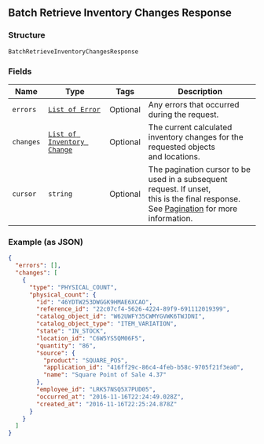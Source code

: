 ## Batch Retrieve Inventory Changes Response

### Structure

`BatchRetrieveInventoryChangesResponse`

### Fields

| Name | Type | Tags | Description |
|  --- | --- | --- | --- |
| `errors` | [`List of Error`](/doc/models/error.md) | Optional | Any errors that occurred during the request. |
| `changes` | [`List of Inventory Change`](/doc/models/inventory-change.md) | Optional | The current calculated inventory changes for the requested objects<br>and locations. |
| `cursor` | `string` | Optional | The pagination cursor to be used in a subsequent request. If unset,<br>this is the final response.<br>See [Pagination](https://developer.squareup.com/docs/basics/api101/pagination) for more information. |

### Example (as JSON)

```json
{
  "errors": [],
  "changes": [
    {
      "type": "PHYSICAL_COUNT",
      "physical_count": {
        "id": "46YDTW253DWGGK9HMAE6XCAO",
        "reference_id": "22c07cf4-5626-4224-89f9-691112019399",
        "catalog_object_id": "W62UWFY35CWMYGVWK6TWJDNI",
        "catalog_object_type": "ITEM_VARIATION",
        "state": "IN_STOCK",
        "location_id": "C6W5YS5QM06F5",
        "quantity": "86",
        "source": {
          "product": "SQUARE_POS",
          "application_id": "416ff29c-86c4-4feb-b58c-9705f21f3ea0",
          "name": "Square Point of Sale 4.37"
        },
        "employee_id": "LRK57NSQ5X7PUD05",
        "occurred_at": "2016-11-16T22:24:49.028Z",
        "created_at": "2016-11-16T22:25:24.878Z"
      }
    }
  ]
}
```

